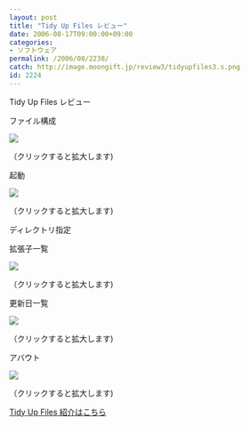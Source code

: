```yaml
---
layout: post
title: "Tidy Up Files レビュー"
date: 2006-08-17T09:00:00+09:00
categories:
- ソフトウェア
permalink: /2006/08/2238/
catch: http://image.moongift.jp/review3/tidyupfiles3.s.png
id: 2224
---
```

Tidy Up Files レビュー  
<!--more-->

ファイル構成

  

[![](http://image.moongift.jp/review3/tidyupfiles1.s.png)](http://image.moongift.jp/review3/tidyupfiles1.png)  
  
（クリックすると拡大します)

  

起動

  

[![](http://image.moongift.jp/review3/tidyupfiles2.s.png)](http://image.moongift.jp/review3/tidyupfiles2.png)  
  
（クリックすると拡大します)

  

ディレクトリ指定

  

拡張子一覧

  

[![](http://image.moongift.jp/review3/tidyupfiles3.s.png)](http://image.moongift.jp/review3/tidyupfiles3.png)  
  
（クリックすると拡大します)

  

更新日一覧

  

[![](http://image.moongift.jp/review3/tidyupfiles4.s.png)](http://image.moongift.jp/review3/tidyupfiles4.png)  
  
（クリックすると拡大します)

  

アバウト

  

[![](http://image.moongift.jp/review3/tidyupfiles5.s.png)](http://image.moongift.jp/review3/tidyupfiles5.png)  
  
（クリックすると拡大します)

  

[Tidy Up Files 紹介はこちら](http://fw.moongift.jp/intro/i-2237.html)

